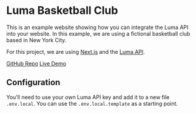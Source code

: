 # Luma Basketball Club

This is an example website showing how you can integrate the Luma API into your website. In this example, we are using a fictional basketball club based in New York City.

For this project, we are using [Next.js](https://nextjs.org/docs) and the [Luma API](https://docs.lu.ma).

[GitHub Repo](https://github.com/Fresh-Clinics/fresh-events) [Live Demo](https://fresh-events.vercel.app/)


## Configuration

You’ll need to use your own Luma API key and add it to a new file `.env.local`. You can use the `.env.local.template` as a starting point.
